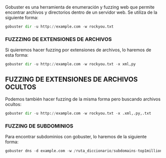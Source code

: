 Gobuster es una herramienta de enumeración y fuzzing web que permite encontrar archivos y directorios dentro de un servidor web. Se utiliza de la siguiente forma:
```python
gobuster dir -u http://example.com -w rockyou.txt
```
### FUZZZING DE EXTENSIONES DE ARCHIVOS
Si quieremos hacer fuzzing por extensiones de archivos, lo haremos de esta forma:
```python
gobuster dir -u http://example.com -w rockyou.txt -x xml,py
```
## FUZZING DE EXTENSIONES DE ARCHIVOS OCULTOS
Podemos también hacer fuzzing de la misma forma pero buscando archivos ocultos:
```python
gobuster dir -u http://example.com -w rockyou.txt -x .xml,.py,.txt
```
### FUZZING DE SUBDOMINIOS
Para encontrar subdominios con gobuster, lo haremos de la siguiente forma:
```python
gobuster dns -d example.com -w /ruta_diccionario/subdomains-top1million-110000.txt
```
